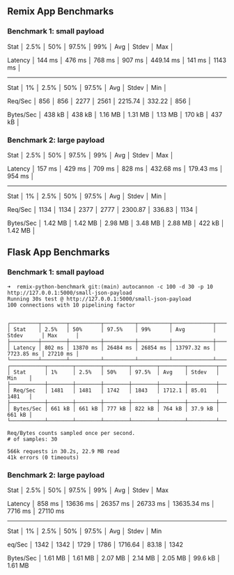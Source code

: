 ## Remix App Benchmarks

### Benchmark 1: small payload

Stat │ 2.5% │ 50% │ 97.5% │ 99% │ Avg │ Stdev │ Max │

Latency │ 144 ms │ 476 ms │ 768 ms │ 907 ms │ 449.14 ms │ 141 ms │ 1143 ms │

---

Stat │ 1% │ 2.5% │ 50% │ 97.5% │ Avg │ Stdev │ Min │

Req/Sec │ 856 │ 856 │ 2277 │ 2561 │ 2215.74 │ 332.22 │ 856 │

Bytes/Sec │ 438 kB │ 438 kB │ 1.16 MB │ 1.31 MB │ 1.13 MB │ 170 kB │ 437 kB │

### Benchmark 2: large payload

Stat │ 2.5% │ 50% │ 97.5% │ 99% │ Avg │ Stdev │ Max │

Latency │ 157 ms │ 429 ms │ 709 ms │ 828 ms │ 432.68 ms │ 179.43 ms │ 954 ms │

---

Stat │ 1% │ 2.5% │ 50% │ 97.5% │ Avg │ Stdev │ Min │

Req/Sec │ 1134 │ 1134 │ 2377 │ 2777 │ 2300.87 │ 336.83 │ 1134 │

Bytes/Sec │ 1.42 MB │ 1.42 MB │ 2.98 MB │ 3.48 MB │ 2.88 MB │ 422 kB │ 1.42 MB │

## Flask App Benchmarks

### Benchmark 1: small payload

```
➜  remix-python-benchmark git:(main) autocannon -c 100 -d 30 -p 10 http://127.0.0.1:5000/small-json-payload
Running 30s test @ http://127.0.0.1:5000/small-json-payload
100 connections with 10 pipelining factor


┌─────────┬────────┬──────────┬──────────┬──────────┬─────────────┬────────────┬──────────┐
│ Stat    │ 2.5%   │ 50%      │ 97.5%    │ 99%      │ Avg         │ Stdev      │ Max      │
├─────────┼────────┼──────────┼──────────┼──────────┼─────────────┼────────────┼──────────┤
│ Latency │ 802 ms │ 13870 ms │ 26484 ms │ 26854 ms │ 13797.32 ms │ 7723.85 ms │ 27210 ms │
└─────────┴────────┴──────────┴──────────┴──────────┴─────────────┴────────────┴──────────┘
┌───────────┬────────┬────────┬────────┬────────┬────────┬─────────┬────────┐
│ Stat      │ 1%     │ 2.5%   │ 50%    │ 97.5%  │ Avg    │ Stdev   │ Min    │
├───────────┼────────┼────────┼────────┼────────┼────────┼─────────┼────────┤
│ Req/Sec   │ 1481   │ 1481   │ 1742   │ 1843   │ 1712.1 │ 85.01   │ 1481   │
├───────────┼────────┼────────┼────────┼────────┼────────┼─────────┼────────┤
│ Bytes/Sec │ 661 kB │ 661 kB │ 777 kB │ 822 kB │ 764 kB │ 37.9 kB │ 661 kB │
└───────────┴────────┴────────┴────────┴────────┴────────┴─────────┴────────┘

Req/Bytes counts sampled once per second.
# of samples: 30

566k requests in 30.2s, 22.9 MB read
41k errors (0 timeouts)
```

### Benchmark 2: large payload

Stat │ 2.5% │ 50% │ 97.5% │ 99% │ Avg │ Stdev │ Max

Latency │ 858 ms │ 13636 ms │ 26357 ms │ 26733 ms │ 13635.34 ms │ 7716 ms │ 27110 ms

---

Stat │ 1% │ 2.5% │ 50% │ 97.5% │ Avg │ Stdev │ Min

eq/Sec │ 1342 │ 1342 │ 1729 │ 1786 │ 1716.64 │ 83.18 │ 1342

Bytes/Sec │ 1.61 MB │ 1.61 MB │ 2.07 MB │ 2.14 MB │ 2.05 MB │ 99.6 kB │ 1.61 MB
